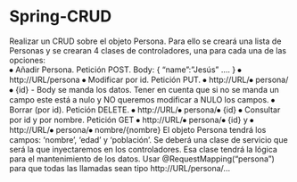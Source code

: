 # Spring-CRUD

Realizar un CRUD sobre el objeto Persona. Para ello se creará una lista de Personas y se crearan 4 clases de controladores, una para cada una de las opciones:  
⦁	Añadir Persona. Petición POST. Body:  { “name”:”Jesús” …. } ⦁	http://URL/persona 
⦁	Modificar por id. Petición PUT. ⦁	http://URL/⦁	persona/⦁	{id} - Body se manda los datos. 
Tener en cuenta que si no se manda un campo este está a nulo y NO queremos modificar a NULO los campos.
⦁	Borrar (por id). Petición DELETE. ⦁	http://URL/⦁	persona/⦁	{id}
⦁	Consultar por id y por nombre. Petición GET ⦁	http://URL/⦁	persona/⦁	{id} y ⦁	http://URL/⦁	persona/⦁	nombre/{nombre} 
El objeto Persona tendrá los campos: ‘nombre’, ‘edad’ y ‘población’.
Se deberá una clase de servicio que será la que inyectaremos en los controladores. Esa clase tendrá la lógica para el mantenimiento de los datos.
Usar @RequestMapping(“persona”) para que todas las llamadas sean tipo http://URL/persona/... 
